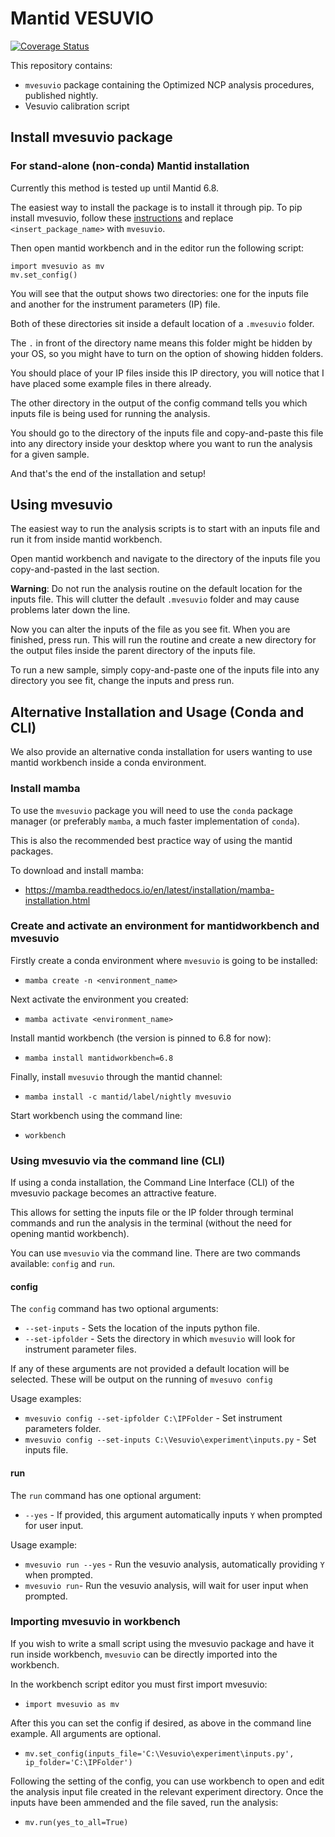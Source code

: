 # Mantid VESUVIO

[![Coverage Status](https://coveralls.io/repos/github/mantidproject/vesuvio/badge.svg?branch=main)](https://coveralls.io/github/mantidproject/vesuvio?branch=main)

This repository contains:
- `mvesuvio` package containing the Optimized NCP analysis procedures, published nightly.
- Vesuvio calibration script

## Install mvesuvio package

### For stand-alone (non-conda) Mantid installation
Currently this method is tested up until Mantid 6.8. 

The easiest way to install the package is to install it through pip.
To pip install mvesuvio, follow these [instructions](https://docs.mantidproject.org/nightly/concepts/PipInstall.html) and replace `<insert_package_name>` with `mvesuvio`.

Then open mantid workbench and in the editor run the following script:

```
import mvesuvio as mv
mv.set_config()
```

You will see that the output shows two directories: one for the inputs file and another for the instrument parameters (IP) file.

Both of these directories sit inside a default location of a `.mvesuvio` folder.

The `.` in front of the directory name means this folder might be hidden by your OS, so you might have to turn on the option of showing hidden folders.

You should place of your IP files inside this IP directory, you will notice that I have placed some example files in there already.

The other directory in the output of the config command tells you which inputs file is being used for running the analysis.

You should go to the directory of the inputs file and copy-and-paste this file into any directory inside your desktop where you want to run the analysis for a given sample.

And that's the end of the installation and setup!

## Using mvesuvio

The easiest way to run the analysis scripts is to start with an inputs file and run it from inside mantid workbench.

Open mantid workbench and navigate to the directory of the inputs file you copy-and-pasted in the last section.

**Warning**: Do not run the analysis routine on the default location for the inputs file. This will clutter the default `.mvesuvio` folder and may cause problems later down the line.

Now you can alter the inputs of the file as you see fit. When you are finished, press run. This will run the routine and create a new directory for the output files inside the parent directory of the inputs file.

To run a new sample, simply copy-and-paste one of the inputs file into any directory you see fit, change the inputs and press run.

## Alternative Installation and Usage (Conda and CLI)
We also provide an alternative conda installation for users wanting to use mantid workbench inside a conda environment.

### Install mamba

To use the `mvesuvio` package you will need to use the `conda` package manager (or preferably  `mamba`, a much faster implementation of `conda`).

This is also the recommended best practice way of using the mantid packages.

To download and install mamba:
- https://mamba.readthedocs.io/en/latest/installation/mamba-installation.html

### Create and activate an environment for mantidworkbench and mvesuvio

Firstly create a conda environment where `mvesuvio` is going to be installed:
- `mamba create -n <environment_name>`

Next activate the environment you created:
- `mamba activate <environment_name>`

Install mantid workbench (the version is pinned to 6.8 for now):
- `mamba install mantidworkbench=6.8`

Finally, install `mvesuvio` through the mantid channel:
- `mamba install -c mantid/label/nightly mvesuvio`

Start workbench using the command line:
- `workbench`

### Using mvesuvio via the command line (CLI)
If using a conda installation, the Command Line Interface (CLI) of the mvesuvio package becomes an attractive feature. 

This allows for setting the inputs file or the IP folder through terminal commands and run the analysis in the terminal (without 
the need for opening mantid workbench).

You can use `mvesuvio` via the command line. There are two commands available: `config` and `run`.

#### config

The `config` command has two optional arguments:
- `--set-inputs` - Sets the location of the inputs python file.
- `--set-ipfolder` - Sets the directory in which `mvesuvio` will look for instrument parameter files.

If any of these arguments are not provided a default location will be selected. These will be output on the running of `mvesuvo config`

Usage examples:
- `mvesuvio config --set-ipfolder C:\IPFolder` - Set instrument parameters folder.
- `mvesuvio config --set-inputs C:\Vesuvio\experiment\inputs.py` - Set inputs file.

#### run

The `run` command has one optional argument:
- `--yes` - If provided, this argument automatically inputs `Y` when prompted for user input.

Usage example:
- `mvesuvio run --yes` - Run the vesuvio analysis, automatically providing `Y` when prompted.
- `mvesuvio run`- Run the vesuvio analysis, will wait for user input when prompted.

### Importing mvesuvio in workbench

If you wish to write a small script using the mvesuvio package and have it run inside workbench, 
`mvesuvio` can be directly imported into the workbench.

In the workbench script editor you must first import mvesuvio:

- `import mvesuvio as mv`

After this you can set the config if desired, as above in the command line example. All arguments are optional.

- `mv.set_config(inputs_file='C:\Vesuvio\experiment\inputs.py', ip_folder='C:\IPFolder')`

Following the setting of the config, you can use workbench to open and edit the analysis input file created in the relevant experiment directory.
Once the inputs have been ammended and the file saved, run the analysis:

- `mv.run(yes_to_all=True)`

